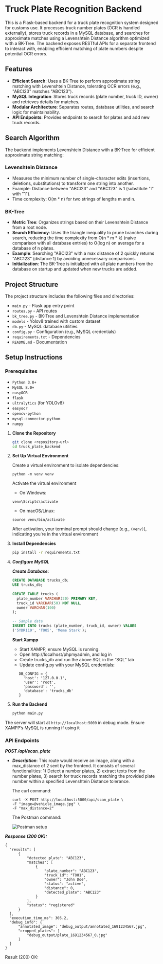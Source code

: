 # Truck Plate Recognition Backend
This is a Flask-based backend for a truck plate recognition system designed for customs use. It processes truck number plates (OCR is handled externally), stores truck records in a MySQL database, and searches for approximate matches using a Levenshtein Distance algorithm optimized with a BK-Tree. The backend exposes RESTful APIs for a separate frontend to interact with, enabling efficient matching of plate numbers despite potential OCR errors.

## Features

- **Efficient Search**: Uses a BK-Tree to perform approximate string matching with Levenshtein Distance, tolerating OCR errors (e.g., "ABCI23" matches "ABC123").
- **MySQL Integration**: Stores truck records (plate number, truck ID, owner) and retrieves details for matches.
- **Modular Architecture**: Separates routes, database utilities, and search logic for maintainability.
- **API Endpoints**: Provides endpoints to search for plates and add new truck records.

## Search Algorithm

The backend implements Levenshtein Distance with a BK-Tree for efficient approximate string matching:

### Levenshtein Distance

- Measures the minimum number of single-character edits (insertions, deletions, substitutions) to transform one string into another.
- Example: Distance between "ABCI23" and "ABC123" is 1 (substitute "I" with "1").
- Time complexity: O(m * n) for two strings of lengths m and n.

### BK-Tree

- **Metric Tree**: Organizes strings based on their Levenshtein Distance from a root node.
- **Search Efficiency**: Uses the triangle inequality to prune branches during search, reducing the time complexity from O(n * m * k) (naive comparison with all database entries) to O(log n) on average for a database of n plates.
- **Example**: Searching "ABCI23" with a max distance of 2 quickly returns "ABC123" (distance 1) by avoiding unnecessary comparisons.
- **Initialization**: The BK-Tree is initialized with all plate numbers from the database on startup and updated when new trucks are added.

## Project Structure

The project structure includes the following files and directories:

- `main.py` - Flask app entry point
- `routes.py` - API routes
- `bk_tree.py` - BK-Tree and Levenshtein Distance implementation
- `models` - Yolov8 trained with custom dataset
- `db.py` - MySQL database utilities
- `config.py` - Configuration (e.g., MySQL credentials)
- `requirements.txt` - Dependencies
- `README.md` - Documentation

## Setup Instructions

### Prerequisites

- `Python 3.8+`
- `MySQL 8.0+`
- `easyOCR`
- `flask`
- `ultralytics` (for YOLOv8)
- `easyocr`
- `opencv-python`
- `mysql-connector-python`
- `numpy`

1. **Clone the Repository**

   ```sh
   git clone <repository-url>
   cd truck_plate_backend

2. **Set Up Virtual Environment**
   
   Create a virtual environment to isolate dependencies:
   
   ```
   python -m venv venv
   ```
   
   Activate the virtual environment
   - On Windows:
   ```
   venv\Scripts\activate
   ```
   
   - On macOS/Linux:
   ```
   source venv/bin/activate
   ```
   
   After activation, your terminal prompt should change (e.g., ``(venv)``), indicating you're in the virtual environment
     
4. **Install Dependencies**

   ```sh
   pip install -r requirements.txt

5. ***Configure MySQL***

   ***Create Database***:
   ```sql
   CREATE DATABASE trucks_db;
   USE trucks_db;
      
   CREATE TABLE trucks (
     plate_number VARCHAR(20) PRIMARY KEY,
     truck_id VARCHAR(50) NOT NULL,
     owner VARCHAR(100)
   );
      
   -- Sample data
   INSERT INTO trucks (plate_number, truck_id, owner) VALUES
   ('5YDR119', 'T005', 'Meme Stark');
   ```

   **Start Xampp**
   - Start XAMPP, ensure MySQL is running.
   - Open http://localhost/phpmyadmin, and log in
   - Create trucks_db and run the above SQL in the “SQL” tab
   - Update config.py with your MySQL credentials:
     
   ```
      DB_CONFIG = {
        'host': '127.0.0.1',
        'user': 'root',
        'password': '',
        'database': 'trucks_db'
      }
   ```
   
6. **Run the Backend**

   ```sh
   python main.py

The server will start at ``http://localhost:5000`` in debug mode. Ensure XAMPP’s MySQL is running if using it

### API Endpoints
***POST /api/scan_plate***
- ***Description***: This route would receive an image, along with a max_distance of 2 sent by the frontend. It consists of several functionalities: 1) Detect a number plates, 2) extract texts from the number plates, 3) search for truck records matching the provided plate number within a specified Levenshtein Distance tolerance.

  The curl command:
  ```
  curl -X POST http://localhost:5000/api/scan_plate \
  -F "image=@vehicle_image.jpg" \
  -F "max_distance=2"
  ```

  The Postman command:

  ![Postman setup](images/img-1.png)

***Response (200 OK):***
  ```
  {
    "results": [
        {
            "detected_plate": "ABC123",
            "matches": [
                {
                    "plate_number": "ABC123",
                    "truck_id": "T001",
                    "owner": "John Doe",
                    "status": "active",
                    "distance": 0,
                    "detected_plate": "ABC123"
                }
            ],
            "status": "registered"
        }
    ],
    "execution_time_ms": 305.2,
    "debug_info": {
        "annotated_image": "debug_output/annotated_1691234567.jpg",
        "cropped_plates": [
            "debug_output/plate_1691234567_0.jpg"
        ]
    }
}
```
Result (200) OK:




